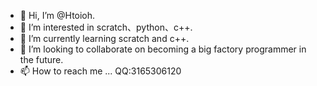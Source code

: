 - 👋 Hi, I’m @Htoioh.
- 👀 I’m interested in scratch、python、c++.
- 🌱 I’m currently learning scratch and c++.
- 💞️ I’m looking to collaborate on becoming a big factory programmer in the future.
- 📫 How to reach me ...
QQ:3165306120

<!---
Htoioh/Htoioh is a ✨ special ✨ repository because its `README.md` (this file) appears on your GitHub profile.
You can click the Preview link to take a look at your changes.
--->
